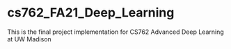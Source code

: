 # cs762_FA21_Deep_Learning
This is the final project implementation for CS762 Advanced Deep Learning at UW Madison

